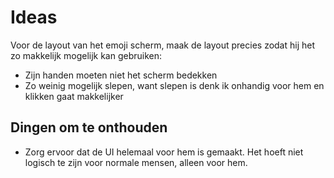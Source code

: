 # Ideas

Voor de layout van het emoji scherm, maak de layout precies zodat hij het zo makkelijk mogelijk kan gebruiken:
- Zijn handen moeten niet het scherm bedekken
- Zo weinig mogelijk slepen, want slepen is denk ik onhandig voor hem en klikken gaat makkelijker

## Dingen om te onthouden

- Zorg ervoor dat de UI helemaal voor hem is gemaakt.
  Het hoeft niet logisch te zijn voor normale mensen, alleen voor hem.